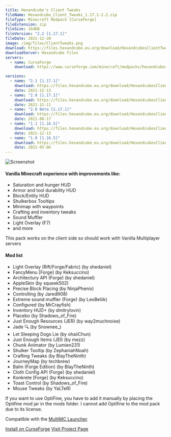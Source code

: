 ```yaml
---
title: Hexandcube's Client Tweaks
fileName: Hexandcube_Client_Tweaks_1.17.1-2.2.zip
fileType: Minecraft Modpack [CurseForge]
fileExtension: zip
fileSize: 164KB
fileVersion: "2.2 [1.17.1]"
fileDate: 2021-12-20
image: /img/files/ClientTweaks.png
download: https://files.hexandcube.eu.org/download/HexandcubesClientTweaks/Hexandcube_Client_Tweaks_1.17.1-2.2.zip
downloadServer: Hexandcube Files
servers: 
  - name: CurseForge
    download: https://www.curseforge.com/minecraft/modpacks/hexandcubes-client-tweaks/download/3574229

versions:
  - name: "2.1 [1.17.1]"
    download: https://files.hexandcube.eu.org/download/HexandcubesClientTweaks/Hexandcube_Client_Tweaks_1.17.1-2.1.zip
    date: 2021-12-13
  - name: "2.0 [1.17.1]"
    download: https://files.hexandcube.eu.org/download/HexandcubesClientTweaks/Hexandcube_Client_Tweaks_1.17.1-2.0.zip
    date: 2021-12-11
  - name: "2.0 Beta [1.17.1]"
    download: https://files.hexandcube.eu.org/download/HexandcubesClientTweaks/Hexandcube_Client_Tweaks_1.17.1-2.0_Beta.zip
    date: 2021-08-17
  - name: "1.1 [1.16.5]"
    download: https://files.hexandcube.eu.org/download/HexandcubesClientTweaks/Hexandcube_Client_Tweaks_1.16.5-1.1.zip
    date: 2021-12-13
  - name: "1.0 [1.16.5]"
    download: https://files.hexandcube.eu.org/download/HexandcubesClientTweaks/Hexandcube_Client_Tweaks_1.16.5-1.0.zip
    date: 2021-05-06
---
```


![Screenshot](/img/files/ClientTweaks-scr.png)

#### Vanilla Minecraft experience with improvements like:

- Saturation and hunger HUD
- Armor and tool durability HUD
- Block/Entity HUD
- Shulkerbox Tooltips
- Minimap with waypoints
- Crafting and inventory tweaks
- Sound Muffler
- Light Overlay (F7)
- and more

This pack works on the client side so should work with Vanilla Multiplayer servers

#### Mod list

-  Light Overlay (Rift/Forge/Fabric) (by shedaniel)
-  FancyMenu [Forge] (by Keksuccino)
-  Architectury API (Forge) (by shedaniel)
-  AppleSkin (by squeek502)
-  Precise Block Placing (by NinjaPhenix)
-  Controlling (by Jaredlll08)
-  Extreme sound muffler (Forge) (by LeoBeliik)
-  Configured (by MrCrayfish)
-  Inventory HUD+ (by dmitrylovin)
-  Placebo (by Shadows_of_Fire)
-  Just Enough Resources (JER) (by way2muchnoise)
-  Jade 🔍 (by Snownee_)
-  Let Sleeping Dogs Lie (by ohaiiChun)
-  Just Enough Items (JEI) (by mezz)
-   Chunk Animator (by Lumien231)
-  Shulker Tooltip (by ZephaniahNoah)
-  Crafting Tweaks (by BlayTheNinth)
-  JourneyMap (by techbrew)
-  Balm (Forge Edition) (by BlayTheNinth)
-  Cloth Config API (Forge) (by shedaniel)
-  Konkrete [Forge] (by Keksuccino)
-  Toast Control (by Shadows_of_Fire)
-  Mouse Tweaks (by YaLTeR)

If you want to use OptiFine, you have to add it manually by placing the Optifine mod jar in the mods folder. I cannot add Optifine to the mod pack due to its license.

Compatible with the [MultiMC Launcher](https://multimc.org/).

<a class="btn btn-primary" href="https://www.curseforge.com/minecraft/modpacks/hexandcubes-client-tweaks/download/3574229?client=y" target="_blank"><i class="fas fa-fire"></i> Install on CurseForge</a>
<a class="btn" href="https://www.curseforge.com/minecraft/modpacks/hexandcubes-client-tweaks" target="_blank"><i class="fas fa-external-link-alt"></i> Visit Project Page</a>
